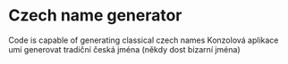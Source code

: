 # Czech name generator
Code is capable of generating classical czech names
Konzolová aplikace umí generovat tradiční česká jména (někdy dost bizarní jména)
